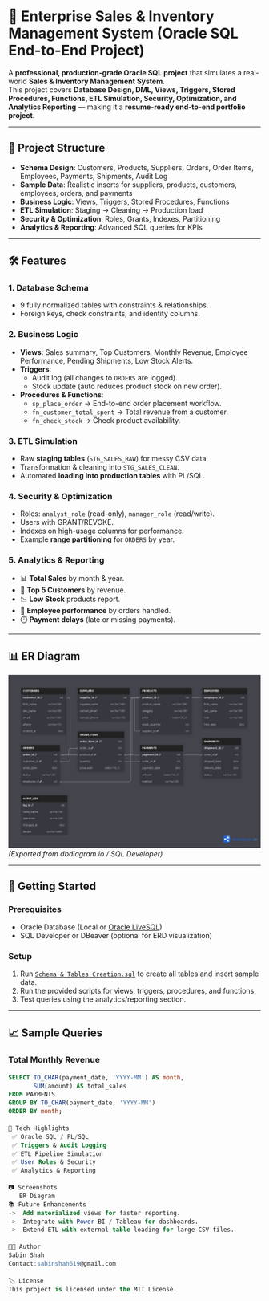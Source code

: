 # 🚀 Enterprise Sales & Inventory Management System (Oracle SQL End-to-End Project)

A **professional, production-grade Oracle SQL project** that simulates a real-world **Sales & Inventory Management System**.  
This project covers **Database Design, DML, Views, Triggers, Stored Procedures, Functions, ETL Simulation, Security, Optimization, and Analytics Reporting** — making it a **resume-ready end-to-end portfolio project**.

---

## 📂 Project Structure

- **Schema Design**: Customers, Products, Suppliers, Orders, Order Items, Employees, Payments, Shipments, Audit Log  
- **Sample Data**: Realistic inserts for suppliers, products, customers, employees, orders, and payments  
- **Business Logic**: Views, Triggers, Stored Procedures, Functions  
- **ETL Simulation**: Staging → Cleaning → Production load  
- **Security & Optimization**: Roles, Grants, Indexes, Partitioning  
- **Analytics & Reporting**: Advanced SQL queries for KPIs  

---

## 🛠️ Features

### 1. **Database Schema**
- 9 fully normalized tables with constraints & relationships.
- Foreign keys, check constraints, and identity columns.

### 2. **Business Logic**
- **Views**: Sales summary, Top Customers, Monthly Revenue, Employee Performance, Pending Shipments, Low Stock Alerts.  
- **Triggers**:  
  - Audit log (all changes to `ORDERS` are logged).  
  - Stock update (auto reduces product stock on new order).  
- **Procedures & Functions**:  
  - `sp_place_order` → End-to-end order placement workflow.  
  - `fn_customer_total_spent` → Total revenue from a customer.  
  - `fn_check_stock` → Check product availability.

### 3. **ETL Simulation**
- Raw **staging tables** (`STG_SALES_RAW`) for messy CSV data.  
- Transformation & cleaning into `STG_SALES_CLEAN`.  
- Automated **loading into production tables** with PL/SQL.

### 4. **Security & Optimization**
- Roles: `analyst_role` (read-only), `manager_role` (read/write).  
- Users with GRANT/REVOKE.  
- Indexes on high-usage columns for performance.  
- Example **range partitioning** for `ORDERS` by year.

### 5. **Analytics & Reporting**
- 📊 **Total Sales** by month & year.  
- 👑 **Top 5 Customers** by revenue.  
- 📉 **Low Stock** products report.  
- 👷 **Employee performance** by orders handled.  
- ⏱️ **Payment delays** (late or missing payments).

---

## 📊 ER Diagram
![ER Diagram](https://github.com/Sambie619/Enterprise-Sales-Inventory-Management-/blob/main/ERDiagram.png)  
*(Exported from dbdiagram.io / SQL Developer)*

---

## 🚀 Getting Started

### Prerequisites
- Oracle Database (Local or [Oracle LiveSQL](https://livesql.oracle.com/))  
- SQL Developer or DBeaver (optional for ERD visualization)

### Setup
1. Run [`Schema & Tables Creation.sql`](Schema%20&%20Tables%20Creation.sql) to create all tables and insert sample data.  
2. Run the provided scripts for views, triggers, procedures, and functions.  
3. Test queries using the analytics/reporting section.

---

## 📈 Sample Queries

### Total Monthly Revenue
```sql
SELECT TO_CHAR(payment_date, 'YYYY-MM') AS month,
       SUM(amount) AS total_sales
FROM PAYMENTS
GROUP BY TO_CHAR(payment_date, 'YYYY-MM')
ORDER BY month;

📌 Tech Highlights
 ✅ Oracle SQL / PL/SQL
 ✅ Triggers & Audit Logging
 ✅ ETL Pipeline Simulation
 ✅ User Roles & Security
 ✅ Analytics & Reporting

📷 Screenshots
   ER Diagram
📚 Future Enhancements
->  Add materialized views for faster reporting.
->  Integrate with Power BI / Tableau for dashboards.
->  Extend ETL with external table loading for large CSV files.

👨‍💻 Author
Sabin Shah
Contact:sabinshah619@gmail.com

🏷️ License
This project is licensed under the MIT License.
